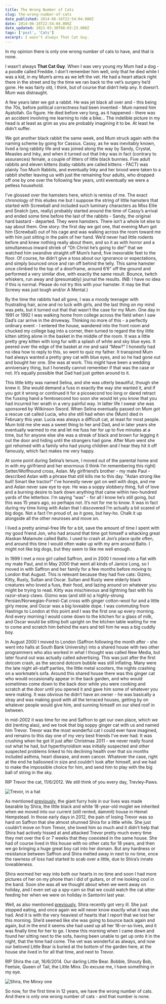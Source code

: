 ```yaml
---
title: The Wrong Number of Cats
slug: the-wrong-number-of-cats
date_published: 2014-06-16T22:54:04.000Z
date: 2014-06-16T22:54:04.000Z
date_updated: 2021-03-30T08:03:23.000Z
tags: ['post', 'Cats']
excerpt: I wasn’t always That Cat Guy.
---
```


In my opinion there is only one wrong number of cats to have, and that is none.

I wasn’t always **That Cat Guy**. When I was very young my Mum had a dog - a poodle called Freddie. I don’t remember him well, only that he died while I was a kid, in my Mum’s arms as we left the vet. He had a heart attack right there in the street and by the time we ran back to the vet’s surgery he’d gone. He was fairly old, I think, but of course that didn’t help any. It doesn’t. Mum was distraught.

A few years later we got a rabbit. He was jet black all over and - this being the 70s, before political correctness had been invented - Mum named him Ayatollah. Go figure. He died before very long, as it happened - there was an accident involving me learning to ride a bike... The indelible picture in my head is at least as grim as you are probably imagining it to be. At least he didn’t suffer.

We got another black rabbit the same week, and Mum struck again with the naming scheme by going for Cassius. Cassy, as he was inevitably known, lived a long rabbity life and was joined along the way by Sandy, Crystal, Measles and Inky, and when it turned out that Inky was in fact (contrary to assurances) female, a couple of litters of little black bunnies. Five adult rabbits and eleven kittens (baby rabbits are called kittens - FACT) was plainly Too Much Rabbits, and eventually Inky and her brood were taken to a rabbit shelter leaving us with just the remaining four adults, who dropped off one by one over the following few years, until eventually we were a petless household.

I’ve glossed over the hamsters here, which is remiss of me. The exact chronology of this eludes me but I suppose the string of little hamsters that started with Screwball and included such luminary characters as Miss Ellie and Snatch (yes, really) probably started around the time of Cassy’s arrival and ended some time before the last of the rabbits - Sandy, the original hard bastard - departed. They were hamsters. There isn’t a whole lot else to say about them. One story: the first day we got one, that evening Mum got him (Screwball) out of his cage and was walking across the room toward me with him just sitting in the palm of her hand. We’d never had little rodents before and knew nothing really about them, and so it as with horror and a simultaneous inward shriek of “Oh Christ he’s going to die!” that we watched him swandive straight off Mum’s hand, five inexorable feet to the floor. Of course, he didn’t give a toss about our ignorance or expectations, and simply bounced once and ran off behind the telly. This same hamster once climbed to the top of a doorframe, around 6’6" off the ground and performed a very similar dive, with exactly the same result. Bounce, twitch whiskers, run away and (presumably) journal the results. (NB: I have no idea if this is normal. Please do not try this with your hamster. It may be that Screwy was just tough and/or A Mental.)

By the time the rabbits had all gone, I was a moody teenager with frustrating hair, acne and no luck with girls, and the last thing on my mind was pets, but it turned out that that wasn’t the case for my Mum. One day in 1991 or 1992 I was walking home from college across the field when I saw Dad’s car arrive in the driveway. Thinking no more of this - a perfectly ordinary event - I entered the house, wandered into the front room and chucked my college bag into a corner, then turned to regard the tiny little kitten sitting alone in the basket in the middle of the room. It was a little pretty grey kitten with long fur with a splash of white and sky blue eyes. It peered over the edge of the basket at me and said “Mew?” I honestly had no idea how to reply to this, so went to quiz my father. It transpired Mum had always wanted a pretty grey cat with blue eyes, and so he had gone out and bought her one. She was at work. This *might* have been a wedding anniversary thing, but I honestly cannot remember if that was the case or not. It’s equally possible that Dad had just gotten around to it.

This little kitty was named Selina, and she was utterly beautiful, though she knew it. She would demand a fuss in exactly the way she wanted it, and if you got it wrong or continued it for a picosecond too long or dared retract the fussing hand a femtosecond too soon she would let you know that you had incurred her wrath in a very painful way. In latter life I swear she was sponsored by Wilkinson Sword. When Selina eventually passed on Mum got a rescue cat called Lucia, who she still had when she (Mum) died in February this year. Lucia was always a difficult cat, at least for most people. Mum told me she was a sweet thing to her and Dad, and in later years she eventually warmed to me and let me fuss her for up to five minutes at a time, but for anyone else she was a streak of black and brown fur legging it out the door and hiding until the strangers had gone. After Mum went she got rehomed with a family who had young children and I hear they hit it off famously, which fact makes me very happy.

At some point during Selina’s tenure, I moved out of the parental home and in with my girlfriend and her enormous (I think I’m remembering this right) Setter/Wolfhound cross, Aslan. My girlfriend’s brother - my mate Paul - described Aslan with a phrase that still kills me to this day. "Aslan strong like bull! Smart like tractor!" I’ve honestly never got on well with dogs, and me and Aslan never saw eye to eye. He was a soppy slobbery thing, full of love and a burning desire to bark down anything that came within two-hundred yards of the letterbox. I’m saying "was" - for all I know he’s still going, but this was 15 years ago, so perhaps not. It’s not for me to know. It was in fact during my time living with Aslan that I discovered I’m actually a bit scared of big dogs. Not a fact I’m proud of, as it goes, but hey-ho. Chalk it up alongside all the other neuroses and move on.

I lived a pretty animal-free life for a bit, save the amount of time I spent with my good friend Jon, who had around that time got himself a whacking great Alaskan Malamute called Balto. I used to crash at Jon’s place quite often, and around this time I would often wake up with my arm around Balto. I might not like big dogs, but they seem to like me well enough.

In 1999 I met a nice girl called Saffron, and in 2000 I moved into a flat with my mate Paul, and in May 2000 that went all kinds of Janice Long, so I moved in with Saffron and her family for a few months before moving to London that August. This is relevant because they had five cats: Gizmo, Kitty, Rusty, Sultan and Oscar. Sultan and Rusty were elderly black creatures who loved a fuss, their food, and lazing around on whatever you might be trying to read. Kitty was mischievous and lightning fast with his razor-sharp claws. Gizmo was (and still is) a highly-strung Persian/Norwegian-Forest-Cat cross with ginger cotton-wool fur and a little girly meow, and Oscar was a big loveable dope. I was commuting from Hastings to London at this point and I was the first one up every morning. And every morning I would come down to the kitchen for a glass of milk, and Oscar would be sitting bolt upright on the kitchen table waiting for me to come and scratch him behind the ears and tell him he was a big cuddly boy.

In August 2000 I moved to London (Saffron following the month after - she went into halls at South Bank University) into a shared house with two other programmers who also worked in what I thought was called New Media, but later found out was actually called advertising. This was just after the first dotcom crash, as the second dotcom bubble was still inflating. Many were the late night all-staff parties, the little metal scooters, the nights crashing on a workmate’s sofa. Around this shared house there was this ginger cat who would occasionally appear in the back garden, and who would sometimes come down to the back door while you were cooking and scratch at the door until you opened it and gave him some of whatever you were making. It was obvious he didn’t have an owner - he was basically a stray and was making good with all the terraced houses, getting by on whatever people would give him, and sunning himself on our shed roof in between.

In mid-2002 it was time for me and Saffron to get our own place, which we did (renting alas), and we took that big soppy ginger cat with us and named him Trevor. Trevor was the most wonderful cat I could ever have imagined, and remains to this day one of my very best friends I’ve ever had. It was crushing when he got ill just after Christmas 2011 - we never really found out what he had, but hyperthyroidism was initially suspected and other suspected problems linked to his declining health over that six months included asthma, heart disease, and even cancer. Whatever the case, right at the end he ballooned in size and couldn’t look after himself, and we had to make the impossible choice for him, and send him to play with the big ball of string in the sky.

RIP Trevor the cat, 11/6/2012. We still think of you every day, Trevley-Paws.

![Trevor, in a hat](/public/images/2014/Jun/421007658_1c8d779bbb_o.jpg)

As mentioned [previously](/cats-and-dogs), the giant furry hole in our lives was made bearable by Shira, the little black and white 18-year-old moglet we inherited when we moved into our current (still rented, dammit) house in Hemel Hempstead. In those early days in 2012, the pain of losing Trevor was so hard on Saffron that she almost shunned Shira for a little while. She just couldn’t move on from Trevor, she loved him so much and it didn’t help that Shira had actively hissed at and attacked Trevor pretty much every time they met over the 6 or 7 weeks that they coexisted in the same house. She had of course lived in this house with no other cats for 18 years, and then we go bringing a huge great boy cat into her domain. But any hardness or resistance between Saffron and Shira melted away in next to no time, once the rawness of loss had started to scab over a little, due to Shira’s innate loveableness.

Shira wormed her way into both our hearts in no time and soon I had more pictures of her on my phone than I did of guitars, or of me looking cool in the band. Soon she was all we thought about when we went away on holiday, and I even set up a spy-cam so that we could watch the cat sitter feeding her when we were on holiday in Santorini last year.

Well, as also mentioned [previously](/cats-and-dogs), Shira recently got very ill. She just stopped eating, and once again we will never know exactly what it was she had. And it is with the very heaviest of hearts that I report that we lost her this morning. She’d seemed like she was going to bounce back again and again, but in the end it seems she had used up all her 18-or-so lives, and it was finally time for her to go. I knew this morning when I came down and found her sitting next to the sofa, having been unable to get up onto it in the night, that the time had come. The vet was wonderful as always, and now our beloved Little Bear is buried at the bottom of the garden here, at the house she lived in for all that time, and next to Trevor.

RIP Shira the cat, 16/6/2014. Our darling Little Bear. Bobble, Shouty Bob, Feetsie, Queen of Tail, the Little Minx. Do excuse me, I have something in my eye.

![Shira, the Minxy one](/public/images/2014/Jun/Photo-22-04-2012-08-45-13.jpg)

So now, for the first time in 12 years, we have the wrong number of cats. And there is only one wrong number of cats - and that number is none.
